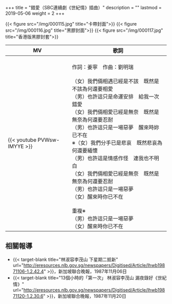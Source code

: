 +++
title = "錯愛（SBC連續劇《世紀情》插曲）"
description = ""
lastmod = 2019-05-06
weight = 2
+++

{{< figure src="/img/000115.jpg" title="卡帶封面">}}
{{< figure src="/img/000116.jpg" title="黑膠封面">}}
{{< figure src="/img/000117.jpg" title="香港版黑膠封套">}}

MV  | 歌詞  
--------------|-------
{{< youtube PVWsw-lMYYE >}}|<br/>作詞：姜寧　作曲：劉明瑞<br/><br/>（女）我們倆相遇已經是不該　既然是不該為何還要相愛<br/>（男）也許這只是命運安排　給我一次錯愛<br/>（女）我們倆相愛已經是無奈　既然是無奈為何還要忍耐<br/>（男）也許這只是一場惡夢　醒來時妳已不在<br/>※（女）我們分手已是悲哀　既然悲哀為何還要緬懷<br/>（男）也許這是情感作怪　連我也不明白<br/>（女）我們倆相愛已經是無奈　既然是無奈為何還要忍耐<br/>（男）也許這只是一場惡夢<br/>（女）醒來時你已不在<br/><br/>重複※<br/>（男）也許這只是一場惡夢<br/>（女）醒來時你已不在

## 相關報導
* {{< target-blank title="林淑容李茂山 下星期二抵新" url="http://eresources.nlb.gov.sg/newspapers/Digitised/Article/lhwb19871106-1.2.42.4" >}}，新加坡聯合晚報，1987年11月06日
* {{< target-blank title="13個小時的「第一次」 林淑容李茂山 漏夜錄好《世紀情》" url="http://eresources.nlb.gov.sg/newspapers/Digitised/Article/lhwb19871120-1.2.30.6" >}}，新加坡聯合晚報，1987年11月20日